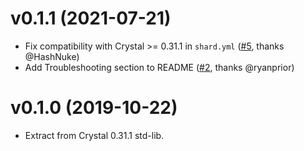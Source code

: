 # v0.1.1 (2021-07-21)

- Fix compatibility with Crystal >= 0.31.1 in `shard.yml` ([#5](https://github.com/crystal-lang/crystal-readline/pull/5), thanks @HashNuke)
- Add Troubleshooting section to README ([#2](https://github.com/crystal-lang/crystal-readline/pull/2), thanks @ryanprior)

# v0.1.0 (2019-10-22)

- Extract from Crystal 0.31.1 std-lib.
